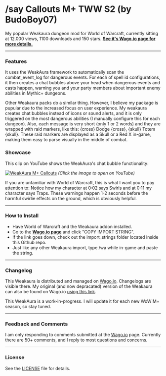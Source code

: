 
# /say Callouts M+ TWW S2 (by BudoBoy07)

My popular Weakaura dungeon mod for World of Warcraft, currently sitting at 12.000 views, 1100 downloads and 150 stars. **[See it's Wago.io page for more details.](https://wago.io/6CDe7U7t6)**

---

### Features

It uses the WeakAura framework to automatically scan the combat_event_log for dangerous events. For each of spell id configurations, it then creates a chat bubbles above your head when dangerous events and casts happen, warning you and your party members about important enemy abilities in Mythic+ dungeons.

Other Weakaura packs do a similar thing. However, I believe my package is pupular due to the increased focus on user experience. My weakaura creates chat bubbles instead of icons or sound alerts, and it is only triggered on the most dangerous abilities (I manually configure this for each dungeon). Also, each message is very short (only 1 or 2 words) and they are wrapped with raid markers, like this:
{cross} Dodge {cross}, {skull} Totem {skull}. These raid markers are displayed as a Skull or a Red X in-game, making them easy to parse visually in the middle of combat.

### Showcase

This clip on YouTube shows the WeakAura's chat bubble functionality:

[![WeakAura M+ Callouts](https://img.youtube.com/vi/JSiVJAfD0WQ/0.jpg)](https://www.youtube.com/watch?v=JSiVJAfD0WQ)
*(Click the image to open on YouTube)*

If you are unfamiliar with World of Warcraft, this is what I want you to pay attention to:
Notice how my character at 0:02 says Swirls and at 0:11 my character says Traps.
These warnings happen 1-2 seconds before the harmful swirlie effects on the ground, which is obviously helpful.

---

### How to Install

- Have World of Warcraft and the Weakaura addon installed.
- Go to the **[Wago.io page](https://wago.io/6CDe7U7t6)** and click "COPY IMPORT STRING".
- If the link goes down, check out the import_strings folder located inside this Github repo.
- Just like any other Weakaura import, type /wa while in-game and paste the string.


---

### Changelog

This Weakaura is distributed and managed on [Wago.io](https://wago.io/6CDe7U7t6).
Changelogs are visible there. My original (and now depracated) version of the Weakaura can also be found on Wago.io [using this link](https://wago.io/Zs6k2dJOt).

This WeakAura is a work-in-progress. I will update it for each new WoW M+ season, so stay tuned.

---

### Feedback and Comments

I am only responding to comments submitted at the [Wago.io](https://wago.io/6CDe7U7t6) page. Currently there are 50+ comments, and I reply to most questions and concerns.

---

### License

See the [LICENSE](./LICENSE) file for details.

